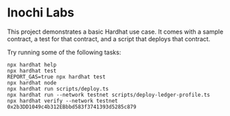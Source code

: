 # Inochi Labs

This project demonstrates a basic Hardhat use case. It comes with a sample contract, a test for that contract, and a script that deploys that contract.

Try running some of the following tasks:

```shell
npx hardhat help
npx hardhat test
REPORT_GAS=true npx hardhat test
npx hardhat node
npx hardhat run scripts/deploy.ts
npx hardhat run --network testnet scripts/deploy-ledger-profile.ts
npx hardhat verify --network testnet 0x2b3DD1049c4b312EBbbd583f3741393d5285c879
```
